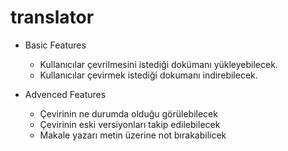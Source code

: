 # translator

- Basic Features

  - Kullanıcılar çevrilmesini istediği dokümanı yükleyebilecek.
  - Kullanıcılar çevirmek istediği dokumanı indirebilecek.
  
- Advenced Features

  - Çevirinin ne durumda olduğu görülebilecek
  - Çevirinin eski versiyonları takip edilebilecek
  - Makale yazarı metin üzerine not bırakabilicek
